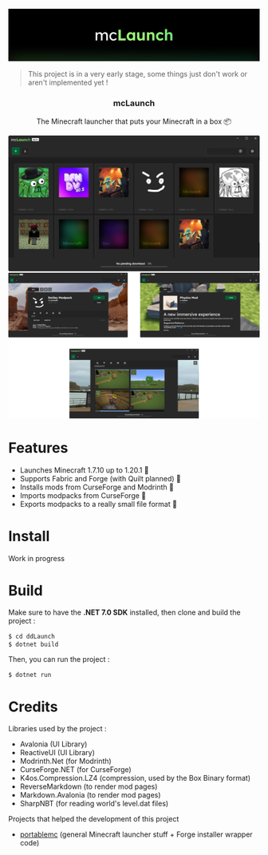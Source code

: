 ![The mcLaunch banner](mcLaunch/resources/banner.png)

> This project is in a very early stage, some things just don't work or aren't implemented yet !

<h3 align="center">mcLaunch</h3>

<p align="center">The Minecraft launcher that puts your Minecraft in a box 📦</p>

![Main Screenshot](res/screenshot.png)
![Screenshot Collection](res/screenshots.png)

# Features

+ Launches Minecraft 1.7.10 up to 1.20.1 🚀
+ Supports Fabric and Forge (with Quilt planned) 📜
+ Installs mods from CurseForge and Modrinth 🧩
+ Imports modpacks from CurseForge 🛬
+ Exports modpacks to a really small file format 🛫

# Install

Work in progress

# Build

Make sure to have the **.NET 7.0 SDK** installed, then clone and build the project :

```shell
$ cd ddLaunch
$ dotnet build
```

Then, you can run the project :
```shell
$ dotnet run
```

# Credits

Libraries used by the project :
+ Avalonia (UI Library)
+ ReactiveUI (UI Library)
+ Modrinth.Net (for Modrinth)
+ CurseForge.NET (for CurseForge)
+ K4os.Compression.LZ4 (compression, used by the Box Binary format)
+ ReverseMarkdown (to render mod pages)
+ Markdown.Avalonia (to render mod pages)
+ SharpNBT (for reading world's level.dat files)

Projects that helped the development of this project
+ [portablemc](https://github.com/mindstorm38/portablemc) (general Minecraft launcher stuff + Forge installer wrapper code)
